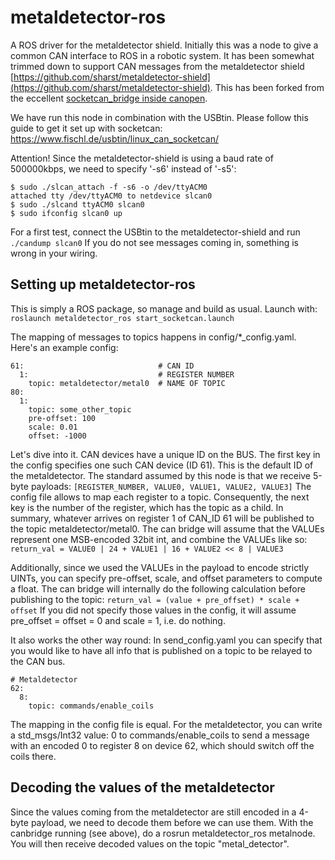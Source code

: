 # metaldetector-ros
A ROS driver for the metaldetector shield.
Initially this was a node to give a common CAN interface to ROS in a robotic system. It has been somewhat trimmed down to support CAN messages from the metaldetector shield [https://github.com/sharst/metaldetector-shield](https://github.com/sharst/metaldetector-shield). 
This has been forked from the eccellent [socketcan_bridge inside canopen](https://github.com/ros-industrial/ros_canopen/tree/melodic-devel/socketcan_bridge). 

We have run this node in combination with the USBtin.
Please follow this guide to get it set up with socketcan: https://www.fischl.de/usbtin/linux_can_socketcan/

Attention!
Since the metaldetector-shield is using a baud rate of 500000kbps, we need to specify '-s6' instead of '-s5':
```
$ sudo ./slcan_attach -f -s6 -o /dev/ttyACM0
attached tty /dev/ttyACM0 to netdevice slcan0
$ sudo ./slcand ttyACM0 slcan0
$ sudo ifconfig slcan0 up
```
For a first test, connect the USBtin to the metaldetector-shield and run
``` ./candump slcan0 ```
If you do not see messages coming in, something is wrong in your wiring.

## Setting up metaldetector-ros
This is simply a ROS package, so manage and build as usual. Launch with:
```roslaunch metaldetector_ros start_socketcan.launch```

The mapping of messages to topics happens in config/*_config.yaml.
Here's an example config:
```
61:                              # CAN ID
  1:                             # REGISTER NUMBER
    topic: metaldetector/metal0  # NAME OF TOPIC
80:
  1:
    topic: some_other_topic
    pre-offset: 100
    scale: 0.01
    offset: -1000
```

Let's dive into it.
CAN devices have a unique ID on the BUS. The first key in the config specifies one such CAN device (ID 61). This is the default ID of the metaldetector. 
The standard assumed by this node is that we receive 5-byte payloads:
```[REGISTER_NUMBER, VALUE0, VALUE1, VALUE2, VALUE3]```
The config file allows to map each register to a topic. Consequently, the next key is the number of the register, which has the topic as a child. In summary, whatever arrives on register 1 of CAN_ID 61 will be published to the topic metaldetector/metal0. The can bridge will assume that the VALUEs represent one MSB-encoded 32bit int, and combine the VALUEs like so: 
```return_val = VALUE0 | 24 + VALUE1 | 16 + VALUE2 << 8 | VALUE3 ```

Additionally, since we used the VALUEs in the payload to encode strictly UINTs, you can specify pre-offset, scale, and offset parameters to compute a float. The can bridge will internally do the following calculation before publishing to the topic:
```return_val = (value + pre_offset) * scale + offset```
If you did not specify those values in the config, it will assume pre_offset = offset = 0 and scale = 1, i.e. do nothing.

It also works the other way round: In send_config.yaml you can specify that you would like to have all info that is published on a topic to be relayed to the CAN bus. 
```
# Metaldetector                                                                                                    
62:                                                                                                                
  8:                                                                                                               
    topic: commands/enable_coils
```
The mapping in the config file is equal. For the metaldetector, you can write a std_msgs/Int32 value: 0 to commands/enable_coils to send a message with an encoded 0 to register 8 on device 62, which should switch off the coils there.

## Decoding the values of the metaldetector
Since the values coming from the metaldetector are still encoded in a 4-byte payload, we need to decode them before we can use them. With the canbridge running (see above), do a rosrun metaldetector_ros metalnode.
You will then receive decoded values on the topic "metal_detector".
